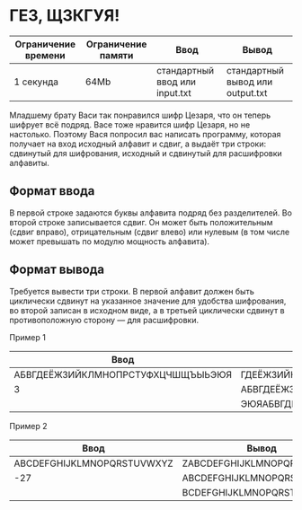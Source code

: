 # ГЕЗ, ЩЗКГУЯ!

|Ограничение времени|Ограничение памяти|Ввод|Вывод|
|---|---|---|---|
|1 секунда|64Mb|стандартный ввод или input.txt|стандартный вывод или output.txt|

Младшему брату Васи так понравился шифр Цезаря, что он теперь шифрует всё подряд. Васе тоже нравится шифр Цезаря, но не настолько. Поэтому Вася попросил вас написать программу, которая получает на вход исходный алфавит и сдвиг, а выдаёт три строки: сдвинутый для шифрования, исходный и сдвинутый для расшифровки алфавиты.

## Формат ввода
В первой строке задаются буквы алфавита подряд без разделителей. Во второй строке записывается сдвиг. Он может быть положительным (сдвиг вправо), отрицательным (сдвиг влево) или нулевым (в том числе может превышать по модулю мощность алфавита).
## Формат вывода
Требуется вывести три строки. В первой алфавит должен быть циклически сдвинут на указанное значение для удобства шифрования, во второй записан в исходном виде, а в третьей циклически сдвинут в противоположную сторону — для расшифровки.



Пример 1

|Ввод|Вывод|
|---|---|
|АБВГДЕЁЖЗИЙКЛМНОПРСТУФХЦЧШЩЪЫЬЭЮЯ|ГДЕЁЖЗИЙКЛМНОПРСТУФХЦЧШЩЪЫЬЭЮЯАБВ|
|3|АБВГДЕЁЖЗИЙКЛМНОПРСТУФХЦЧШЩЪЫЬЭЮЯ|
||ЭЮЯАБВГДЕЁЖЗИЙКЛМНОПРСТУФХЦЧШЩЪЫЬ|

Пример 2

|Ввод|Вывод|
|---|---|
|ABCDEFGHIJKLMNOPQRSTUVWXYZ|ZABCDEFGHIJKLMNOPQRSTUVWXY|
|-27|ABCDEFGHIJKLMNOPQRSTUVWXYZ|
||BCDEFGHIJKLMNOPQRSTUVWXYZA|